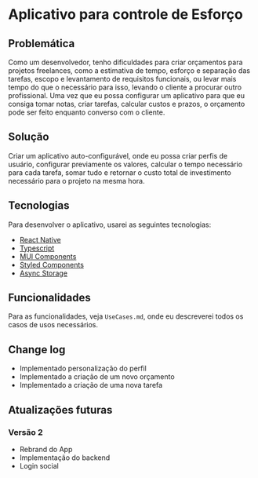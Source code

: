 # Aplicativo para controle de Esforço

## Problemática

Como um desenvolvedor, tenho dificuldades para criar orçamentos para projetos freelances,
como a estimativa de tempo, esforço e separação das tarefas, escopo e levantamento de requisitos funcionais, ou
levar mais tempo do que o necessário para isso, levando o cliente a procurar outro profissional.
Uma vez que eu possa configurar um aplicativo para que eu consiga tomar notas, criar tarefas,
calcular custos e prazos, o orçamento pode ser feito enquanto converso com o cliente.

## Solução

Criar um aplicativo auto-configurável, onde eu possa criar perfis de usuário, configurar previamente
os valores, calcular o tempo necessário para cada tarefa, somar tudo e retornar o custo total de investimento
necessário para o projeto na mesma hora.

## Tecnologias

Para desenvolver o aplicativo, usarei as seguintes tecnologias:

- [React Native](https://reactnative.dev/)
- [Typescript](https://www.typescriptlang.org/)
- [MUI Components](https://mui.com/)
- [Styled Components](https://styled-components.com/)
- [Async Storage](https://react-native-async-storage.github.io/async-storage/docs/)

## Funcionalidades

Para as funcionalidades, veja `UseCases.md`, onde eu descreverei todos os casos de usos necessários.

## Change log

- Implementado personalização do perfil
- Implementado a criação de um novo orçamento
- Implementado a criação de uma nova tarefa

## Atualizações futuras

### Versão 2

- Rebrand do App
- Implementação do backend
- Login social
